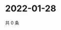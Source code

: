 # 2022-01-28

共 0 条

<!-- BEGIN WEIBO -->
<!-- 最后更新时间 Fri Jan 28 2022 16:10:33 GMT+0800 (China Standard Time) -->

<!-- END WEIBO -->
